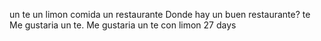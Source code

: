 un te
un limon 
comida
un restaurante 
Donde hay un buen restaurante?
te 
Me gustaria un te.
Me gustaria un te con limon
27 days 

